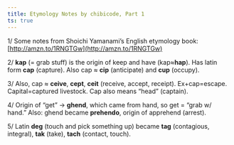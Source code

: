 ```yaml
---
title: Etymology Notes by chibicode, Part 1
ts: true
---
```


1/ Some notes from Shoichi Yamanami’s English etymology book: [http://amzn.to/1RNGTGw](http://amzn.to/1RNGTGw)

2/ **kap** (= grab stuff) is the origin of keep and have (kap≈**hap**). Has latin form **cap** (capture). Also cap ≈ **cip** (anticipate) and **cup** (occupy).

3/ Also, cap ≈ **ceive**, **cept**, **ceit** (receive, accept, receipt). Ex+cap=escape. Capital=captured livestock. Cap also means “head” (captain).

4/ Origin of “get” → **ghend**, which came from hand, so get = “grab w/ hand.” Also: ghend became **prehendo**, origin of apprehend (arrest).

5/ Latin **deg** (touch and pick something up) became **tag** (contagious, integral), **tak** (take), **tach** (contact, touch).
